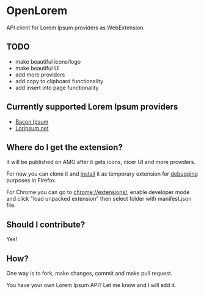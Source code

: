 # OpenLorem

API client for Lorem Ipsum providers as WebExtension.

## TODO

- make beautiful icons/logo
- make beautiful UI
- add more providers
- add copy to clipboard functionality
- add insert into page functionality

## Currently supported Lorem Ipsum providers

- [Bacon Ipsum](https://baconipsum.com/json-api/)
- [Loripsum.net](http://loripsum.net/)

## Where do I get the extension?

It will be published on AMO after it gets icons, nicer UI and more providers.

For now you can clone it and [install](https://developer.mozilla.org/en-US/Add-ons/WebExtensions/Temporary_Installation_in_Firefox) it as temporary extension for [debugging](https://developer.mozilla.org/en-US/Add-ons/WebExtensions/Debugging) purposes in Firefox.

For Chrome you can go to [chrome://extensions/](chrome://extensions/), enable developer mode and click "load unpacked extension" then select folder with manifest.json file.

## Should I contribute?

Yes!

## How?

One way is to fork, make changes, commit and make pull request.

You have your own Lorem Ipsum API? Let me know and I will add it.